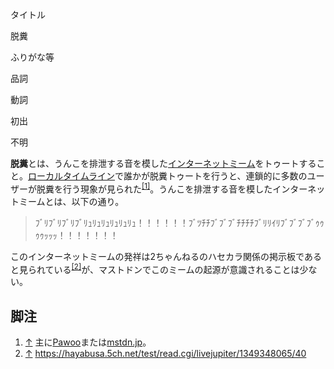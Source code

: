 <div>

タイトル

</div>

脱糞

ふりがな等

品詞

動詞

初出

不明

  
**脱糞**とは、うんこを排泄する音を模した[インターネットミーム](/%E3%82%B3%E3%83%94%E3%83%9A "コピペ")をトゥートすること。[ローカルタイムライン](/%E3%83%AD%E3%83%BC%E3%82%AB%E3%83%AB%E3%82%BF%E3%82%A4%E3%83%A0%E3%83%A9%E3%82%A4%E3%83%B3 "ローカルタイムライン")で誰かが脱糞トゥートを行うと、連鎖的に多数のユーザーが脱糞を行う現象が見られた<sup>[\[1\]](#cite_note-1)</sup>。うんこを排泄する音を模したインターネットミームとは、以下の通り。

> ﾌﾞﾘﾌﾞﾘﾌﾞﾘﾌﾞﾘｭﾘｭﾘｭﾘｭﾘｭﾘｭ！！！！！！ﾌﾞﾂﾁﾁﾌﾞﾌﾞﾌﾞﾁﾁﾁﾁﾌﾞﾘﾘｲﾘﾌﾞﾌﾞﾌﾞﾌﾞｩｩｩｩｯｯｯ！！！！！！！

このインターネットミームの発祥は2ちゃんねるのハセカラ関係の掲示板であると見られている<sup>[\[2\]](#cite_note-2)</sup>が、マストドンでこのミームの起源が意識されることは少ない。

## 脚注

<div>

1.  [↑](#cite_ref-1) 主に[Pawoo](/Pawoo "Pawoo")または[mstdn.jp](/Mstdn.jp "Mstdn.jp")。
2.  [↑](#cite_ref-2) <a href="https://hayabusa.5ch.net/test/read.cgi/livejupiter/1349348065/40" rel="nofollow">https://hayabusa.5ch.net/test/read.cgi/livejupiter/1349348065/40</a>

</div>
